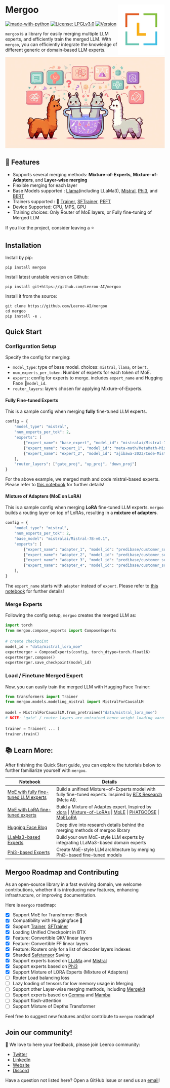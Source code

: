 <h1>Mergoo

<img alt='Leeroo logo' src='https://github.com/Leeroo-AI/mergoo/blob/main/static/logo.png?raw=true' width='148' align='right' />

</h1>

[![made-with-python](https://img.shields.io/badge/Made%20with-Python-green.svg)](#python)
[![License: LPGLv3.0](https://img.shields.io/badge/License-LGPLv3.0-yellow.svg)](https://www.gnu.org/licenses/lgpl-3.0.en.html) 
[![Version](https://img.shields.io/pypi/v/mergoo?color=blue)](https://pypi.org/project/mergoo/)



`mergoo` is a library for easily merging multiple LLM experts, and efficiently train the merged LLM. With `mergoo`, you can efficiently integrate the knowledge of different generic or domain-based LLM experts.

<img src='https://github.com/Leeroo-AI/mergoo/blob/main/static/base_light.png?raw=true' />

## 🚀 Features

- Supports several merging methods: **Mixture-of-Experts**, **Mixture-of-Adapters**, and **Layer-wise merging** 
- Flexible merging for each layer
- Base Models supported : [Llama](https://llama.meta.com/)(including LLaMa3), [Mistral](https://huggingface.co/docs/transformers/en/model_doc/mistral), [Phi3](https://huggingface.co/docs/transformers/main/en/model_doc/phi3), and [BERT](https://huggingface.co/docs/transformers/en/model_doc/bert)
- Trainers supported : 🤗 [Trainer](https://huggingface.co/docs/transformers/en/main_classes/trainer), [SFTrainer](https://huggingface.co/docs/trl/en/sft_trainer), [PEFT](https://huggingface.co/docs/peft/en/index)
- Device Supported: CPU, MPS, GPU
- Training choices: Only Router of MoE layers, or Fully fine-tuning of Merged LLM

If you like the project, consider leaving a ⭐️

## Installation
Install by pip:
```
pip install mergoo
```
Install latest unstable version on Github:
```
pip install git+https://github.com/Leeroo-AI/mergoo
```
Install it from the source:
```
git clone https://github.com/Leeroo-AI/mergoo
cd mergoo
pip install -e .
``` 

## Quick Start
### Configuration Setup
Specify the config for merging:  
- ```model_type```: type of base model. choices: ```mistral```, ```llama```, or ```bert```.
- ```num_experts_per_token```: Number of experts for each token of MoE.
- ```experts```: config for experts to merge. includes ```expert_name``` and Hugging Face 🤗```model_id```.
- ```router_layers```: layers chosen for applying Mixture-of-Experts.

#### Fully Fine-tuned Experts
This is a sample config when merging **fully** fine-tuned LLM experts. 
```python
config = {
    "model_type": "mistral",
    "num_experts_per_tok": 2,
    "experts": [
        {"expert_name": "base_expert", "model_id": "mistralai/Mistral-7B-v0.1"},
        {"expert_name": "expert_1", "model_id": "meta-math/MetaMath-Mistral-7B"},
        {"expert_name": "expert_2", "model_id": "ajibawa-2023/Code-Mistral-7B"}
    ],
    "router_layers": ["gate_proj", "up_proj", "down_proj"]
}
```
For the above example, we merged math and code mistral-based experts. Please refer to [this notebook](https://github.com/Leeroo-AI/mergoo/blob/main/notebooks/llama_compose_trainer.ipynb) for further details!

#### Mixture of Adapters (MoE on LoRA)
This is a sample config when merging **LoRA** fine-tuned LLM experts. ```mergoo``` builds a routing layer on top of LoRAs, resulting in a **mixture of adapters**.
```python
config = {
    "model_type": "mistral",
    "num_experts_per_tok": 2,
    "base_model": "mistralai/Mistral-7B-v0.1",
    "experts": [
        {"expert_name": "adapter_1", "model_id": "predibase/customer_support"},
        {"expert_name": "adapter_2", "model_id": "predibase/customer_support_accounts"},
        {"expert_name": "adapter_3", "model_id": "predibase/customer_support_orders"},
        {"expert_name": "adapter_4", "model_id": "predibase/customer_support_payments"}
    ],
}
```
The ```expert_name``` starts with ```adapter``` instead of ```expert```. Please refer to [this notebook](https://github.com/Leeroo-AI/mergoo/blob/main/notebooks/Mistral_lora_compose_trainer.ipynb) for further details!

### Merge Experts 
Following the config setup, ```mergoo``` creates the merged LLM as:
```python
import torch
from mergoo.compose_experts import ComposeExperts

# create checkpoint
model_id = "data/mistral_lora_moe"
expertmerger = ComposeExperts(config, torch_dtype=torch.float16)
expertmerger.compose()
expertmerger.save_checkpoint(model_id)
```

### Load / Finetune Merged Expert
Now, you can easily train the merged LLM with Hugging Face Trainer:
```python
from transformers import Trainer
from mergoo.models.modeling_mistral import MistralForCausalLM

model = MistralForCausalLM.from_pretrained("data/mistral_lora_moe") 
# NOTE: 'gate' / router layers are untrained hence weight loading warning would appeare for them

trainer = Trainer( ... )
trainer.train()
```
## 📚 Learn More:

After finishing the Quick Start guide, you can explore the tutorials below to further familiarize yourself with `mergoo`.

<table>
<thead>
  <tr>
      <th><b>Notebook</b></th>
      <th><b>Details</b></th>
  </tr>
</thead>
<tbody>
    <tr>
    <td><a href="https://github.com/Leeroo-AI/mergoo/blob/main/notebooks/llama_compose_trainer.ipynb"> MoE with fully fine-tuned LLM experts </a></td>
    <td>Build a unifined Mixture-of-Experts model with fully fine-tuned experts. Inspired by <a href=https://arxiv.org/html/2403.07816v1> BTX Research</a> (Meta AI).</td>
  </tr>
  <tr>
    <td><a href="https://github.com/Leeroo-AI/mergoo/blob/main/notebooks/Mistral_lora_compose_trainer.ipynb"> MoE with LoRA fine-tuned experts  </a></td>
    <td> Build a Mixture of Adaptes expert. Inspired by <a href=https://arxiv.org/abs/2402.07148>xlora</a> | <a href=https://arxiv.org/abs/2403.03432>Mixture-of-LoRAs</a> | <a href="https://openreview.net/forum?id=uWvKBCYh4S">MoLE</a> | <a href=https://huggingface.co/papers/2402.05859>PHATGOOSE</a> | <a href=https://arxiv.org/abs/2402.12851>MoELoRA</a></td> 
  </tr>
    <tr>
    <td><a href="https://huggingface.co/blog/alirezamsh/mergoo"> Hugging Face Blog </a></td>
    <td> Deep dive into research details behind the merging methods of mergoo library</td>
  </tr>
  </tr>
    <tr>
    <td><a href="https://github.com/Leeroo-AI/mergoo/blob/main/notebooks/integrate_llama3_experts.ipynb"> LLaMa3-based Experts </a></td>
    <td> Build your own MoE-style LLM experts by integrating LLaMa3-based domain experts</td>
  </tr>
  </tr>
    <tr>
    <td><a href="https://github.com/Leeroo-AI/mergoo/blob/main/notebooks/integrate_phi3_experts.ipynb"> Phi3-based Experts </a></td>
    <td> Create MoE-style LLM architecture by merging Phi3-based fine-tuned models</td>
  </tr>
</tbody>
</table>


## Mergoo Roadmap and Contributing

As an open-source library in a fast evolving domain, we welcome contributions, whether it is introducing new features, enhancing infrastructure, or improving documentation.

Here is `mergoo` roadmap:

- [X] Support MoE for Transformer Block
- [X] Compatibility with Huggingface 🤗
- [X] Support [Trainer](https://huggingface.co/docs/transformers/en/main_classes/trainer), [SFTrainer](https://huggingface.co/docs/trl/en/sft_trainer)
- [X] Loading Unified Checkpoint in BTX
- [X] Feature: Convertible QKV linear layers 
- [X] Feature: Convertible FF linear layers 
- [X] Feature: Routers only for a list of decoder layers indexes
- [X] Sharded [Safetensor](https://github.com/huggingface/safetensors) Saving
- [X] Support experts based on [LLaMa](https://huggingface.co/docs/transformers/en/model_doc/llama) and [Mistral](https://huggingface.co/docs/transformers/en/model_doc/mistral)
- [X] Support experts based on [Phi3](https://huggingface.co/docs/transformers/main/en/model_doc/phi3)
- [X] Support Mixture of LORA Experts (Mixture of Adapters)
- [ ] Router Load balancing loss
- [ ] Lazy loading of tensors for low memory usage in Merging
- [ ] Support other Layer-wise merging methods, including [Mergekit](https://github.com/arcee-ai/mergekit)
- [ ] Support experts based on [Gemma](https://blog.google/technology/developers/gemma-open-models) and [Mamba](https://arxiv.org/abs/2312.00752)
- [ ] Support flash-attention
- [ ] Support Mixture of Depths Transformer

Feel free to suggest new features and/or contribute to `mergoo` roadmap!

Join our community!
-------------
🚀 We love to here your feedback, please join Leeroo community:

- [Twitter](https://twitter.com/LeerooAI)
- [LinkedIn](https://www.linkedin.com/company/leeroo)
- [Website](https://www.leeroo.com)
- [Discord](https://discord.gg/hqVbPNNEZM)

Have a question not listed here? Open a GitHub Issue or send us an [email](support@leeroo.com)!
